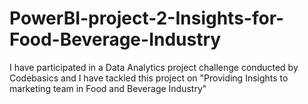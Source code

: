 # PowerBI-project-2-Insights-for-Food-Beverage-Industry
I have participated in a Data Analytics project challenge conducted by Codebasics and I have tackled this project on "Providing Insights to marketing team in Food and Beverage Industry"
